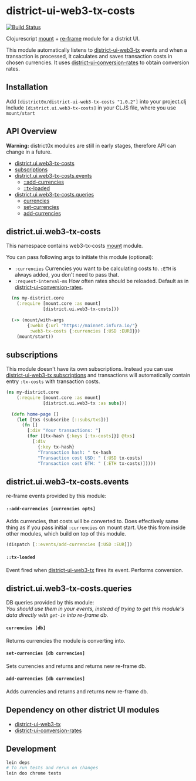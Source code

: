 # district-ui-web3-tx-costs

[![Build Status](https://travis-ci.org/district0x/district-ui-web3-tx-costs.svg?branch=master)](https://travis-ci.org/district0x/district-ui-web3-tx-costs)

Clojurescript [mount](https://github.com/tolitius/mount) + [re-frame](https://github.com/Day8/re-frame) module for a district UI.

This module automatically listens to [district-ui-web3-tx](https://github.com/district0x/district-ui-web3-tx) events and
when a transaction is processed, it calculates and saves transaction costs in chosen currencies.
It uses [district-ui-conversion-rates](https://github.com/district0x/district-ui-conversion-rates) to obtain conversion rates.  

## Installation
Add `[district0x/district-ui-web3-tx-costs "1.0.2"]` into your project.clj  
Include `[district.ui.web3-tx-costs]` in your CLJS file, where you use `mount/start`

## API Overview

**Warning:** district0x modules are still in early stages, therefore API can change in a future.

- [district.ui.web3-tx-costs](#districtuiweb3-tx-costs)
- [subscriptions](#subscriptions)
- [district.ui.web3-tx-costs.events](#districtuiweb3-tx-costsevents)
  - [::add-currencies](#add-currencies-event)
  - [::tx-loaded](#tx-loaded)
- [district.ui.web3-tx-costs.queries](#districtuiweb3-tx-costsqueries)
  - [currencies](#currencies)
  - [set-currencies](#set-currencies)
  - [add-currencies](#add-currencies)


## district.ui.web3-tx-costs
This namespace contains web3-tx-costs [mount](https://github.com/tolitius/mount) module.

You can pass following args to initiate this module (optional): 
* `:currencies` Currencies you want to be calculating costs to. `:ETH` is always added, you don't need to pass that. 
* `:request-interval-ms` How often rates should be reloaded. Default as in [district-ui-conversion-rates](https://github.com/district0x/district-ui-conversion-rates).

```clojure
  (ns my-district.core
    (:require [mount.core :as mount]
              [district.ui.web3-tx-costs]))
              
  (-> (mount/with-args
        {:web3 {:url "https://mainnet.infura.io/"}
         :web3-tx-costs {:currencies [:USD :EUR]}})
    (mount/start))
```

## subscriptions
This module doesn't have its own subscriptions. Instead you can use [district-ui-web3-tx subscriptions](https://github.com/district0x/district-ui-web3-tx#districtuiweb3-txsubs)
and transactions will automatically contain entry `:tx-costs` with transaction costs.

```clojure
(ns my-district.core
    (:require [mount.core :as mount]
              [district.ui.web3-tx :as subs]))
  
  (defn home-page []
    (let [txs (subscribe [::subs/txs])]  
      (fn []
        [:div "Your transactions: "]
        (for [[tx-hash {:keys [:tx-costs]}] @txs]
          [:div 
            {:key tx-hash}
            "Transaction hash: " tx-hash
            "Transaction cost USD: " (:USD tx-costs)
            "Transaction cost ETH: " (:ETH tx-costs)]))))
```

## district.ui.web3-tx-costs.events
re-frame events provided by this module:

#### <a name="add-currencies-event"></a>`::add-currencies [currencies opts]`
Adds currencies, that costs will be converted to. Does effectively same thing as if you pass initial `:currencies` on
mount start. Use this from inside other modules, which build on top of this module.  

```clojure
(dispatch [::events/add-currencies [:USD :EUR]])
```

#### <a name="tx-loaded"></a>`::tx-loaded`
Event fired when [district-ui-web3-tx](https://github.com/district0x/district-ui-web3-tx) fires its event. Performs conversion. 

## district.ui.web3-tx-costs.queries
DB queries provided by this module:  
*You should use them in your events, instead of trying to get this module's 
data directly with `get-in` into re-frame db.*

#### <a name="currencies"></a>`currencies [db]`
Returns currencies the module is converting into. 

#### <a name="set-currencies"></a>`set-currencies [db currencies]`
Sets currencies and returns and returns new re-frame db.

#### <a name="add-currencies"></a>`add-currencies [db currencies]`
Adds currencies and returns and returns new re-frame db.

## Dependency on other district UI modules
* [district-ui-web3-tx](https://github.com/district0x/district-ui-web3-tx)
* [district-ui-conversion-rates](https://github.com/district0x/district-ui-conversion-rates)

## Development
```bash
lein deps
# To run tests and rerun on changes
lein doo chrome tests
```